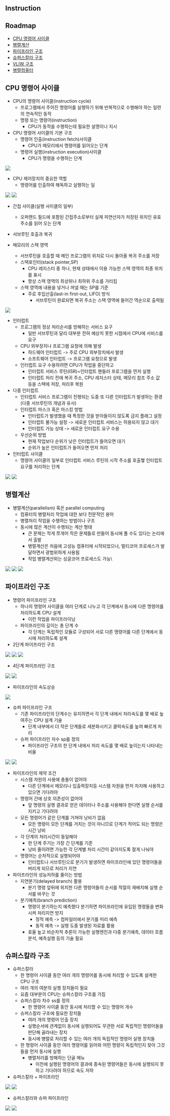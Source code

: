 ## Instruction

## Roadmap
- [CPU 명령어 사이클](#CPU-명령어-사이클)
- [병렬계산](#병렬계산)
- [파이프라인 구조](#파이프라인-구조)
- [슈퍼스칼라 구조](#슈퍼스칼라-구조)
- [VLIW 구조](#VLIW-구조)
- [병렬컴퓨터](#병렬컴퓨터)

## CPU 명령어 사이클
- CPU의 명령어 사이클(instruction cycle)
	- 프로그램에서 주어진 명령어를 실행하기 위해 반복적으로 수행해야 하는 일련의 연속적인 동작
	- 명령 또는 명령어(instruction)
		- CPU가 동작을 수행하는데 필요한 설명이나 지시
- CPU 명령어 사이클의 기본 구조
	- 명령어 인출(instruction fetch)사이클
		- CPU가 메모리에서 명령어를 읽어오는 단계
	- 명령어 실행(instruction execution)사이클
		- CPU가 명령을 수행하는 단계
<img src="https://s3.us-west-2.amazonaws.com/secure.notion-static.com/8dcef3cc-1839-4595-9f90-4303947b4851/Untitled.png?X-Amz-Algorithm=AWS4-HMAC-SHA256&X-Amz-Credential=AKIAT73L2G45O3KS52Y5%2F20210403%2Fus-west-2%2Fs3%2Faws4_request&X-Amz-Date=20210403T142000Z&X-Amz-Expires=86400&X-Amz-Signature=9e31bc2fc25da5fc5454d5c8aa751e22b6fc5b9cb794e83e03900960ceb75071&X-Amz-SignedHeaders=host&response-content-disposition=filename%20%3D%22Untitled.png%22">

- CPU 제어장치의 중요한 역할
	- 명령어를 인출하여 해독하고 실행하는 일
<img src="https://s3.us-west-2.amazonaws.com/secure.notion-static.com/0a0d3a7c-ae34-41f1-b185-74011310a5f7/Untitled.png?X-Amz-Algorithm=AWS4-HMAC-SHA256&X-Amz-Credential=AKIAT73L2G45O3KS52Y5%2F20210403%2Fus-west-2%2Fs3%2Faws4_request&X-Amz-Date=20210403T142055Z&X-Amz-Expires=86400&X-Amz-Signature=05feb946d6f0d4fd73dbd459d45b53a861e5973d79339607f3cc4e445161d4c4&X-Amz-SignedHeaders=host&response-content-disposition=filename%20%3D%22Untitled.png%22">
<img src="https://s3.us-west-2.amazonaws.com/secure.notion-static.com/b74762d2-7a0a-4476-a602-f6197498a386/Untitled.png?X-Amz-Algorithm=AWS4-HMAC-SHA256&X-Amz-Credential=AKIAT73L2G45O3KS52Y5%2F20210403%2Fus-west-2%2Fs3%2Faws4_request&X-Amz-Date=20210403T142103Z&X-Amz-Expires=86400&X-Amz-Signature=26bfc46e20e3d6e1349e7cdd79c3450dc2656689c1de0b42df93b92f0a8cc13c&X-Amz-SignedHeaders=host&response-content-disposition=filename%20%3D%22Untitled.png%22">

- 간접 사이클(실행 사이클의 일부)
	- 오퍼랜드 필드에 포함된 간접주소로부터 실제 피연산자가 저장된 위치인 유효주소를 읽어 오는 단계

- 서브루틴 호출과 복귀
- 메모리의 스택 영역
	- 서브루틴을 호출할 때 메인 프로그램의 위치로 다시 돌아올 복귀 주소를 저장
	- 스택포인터(stack pointer,SP)
		- CPU 레지스터 중 하나, 현재 상태에서 이용 가능한 스택 영역의 최종 위치를 표시
		- 항상 스택 영역의 최상위나 최하위 주소를 가리킴
	- 스택 영역에 내용을 넣거나 꺼낼 때는 SP를 기준
		- 주로 후입선출(last-in first-out, LIFO) 방식
			- 서브루틴이 완료되면 복귀 주소는 스택 영역에 들어간 역순으로 출력됨
<img src="https://s3.us-west-2.amazonaws.com/secure.notion-static.com/37d6e0d6-d944-4d5d-a644-e07e1d4d105f/Untitled.png?X-Amz-Algorithm=AWS4-HMAC-SHA256&X-Amz-Credential=AKIAT73L2G45O3KS52Y5%2F20210403%2Fus-west-2%2Fs3%2Faws4_request&X-Amz-Date=20210403T142517Z&X-Amz-Expires=86400&X-Amz-Signature=8c1fd31da9ce3a07be6d504a55d3ef32a14f8d6d33dc55505557a2a7bb342993&X-Amz-SignedHeaders=host&response-content-disposition=filename%20%3D%22Untitled.png%22">

- 인터럽트
	- 프로그램의 정상 처리순서를 방해하는 서비스 요구
		- 일반 서브루틴과 달리 대부분 전혀 예상치 못한 시점에서 CPU에 서비스를 요구
	- CPU 외부장치나 프로그램 요청에 의해 발생 
		- 하드웨어 인터럽트 -> 주로 CPU 외부장치에서 발생
		- 소프트웨어 인터럽트 -> 프로그램 요청으로 발생
	- 인터럽트 요구 수용하려면 CPU가 작업을 중단하고
		- 인터럽트 서비스 루틴(ISR)=인터럽트 핸들러 프로그램을 먼저 실행
		- 인터럽트 처리 전에 복귀 주소, CPU 레지스터 상태, 메모리 참조 주소 값 등을 스택에 저장, 처리후 복원
- 다중 인터럽트
	- 인터럽트 서비스 프로그램이 진행되는 도중 또 다른 인터럽트가 발생하는 환경(다중 서브루틴의 개념과 유사)
	- 인터럽트 마스크 혹은 마스킹 방법
		- 인터럽트가 발생했을 때 특정한 것을 받아들이지 않도록 금지 플래그 설정
		- 인터럽트 불가능 설정 -> 새로운 인터럽트 서비스는 허용되지 않고 대기
		- 인터럽트 가능 상태 -> 새로운 인터럽트 요구 수용
	- 우선순위 방법
		- 현재 작업보다 순위가 낮은 인터럽트가 들어오면 대기
		- 순위가 높은 인터럽트가 들어오면 먼저 처리
- 인터럽트 사이클
	- 명령어 사이클의 일부로 인터럽트 서비스 루틴의 시작 주소를 호출햏 인터럽트 요구를 처리하는 단계
<img src="https://s3.us-west-2.amazonaws.com/secure.notion-static.com/8f8c7413-e5bb-4cda-aedf-8a3e8fa4e87b/Untitled.png?X-Amz-Algorithm=AWS4-HMAC-SHA256&X-Amz-Credential=AKIAT73L2G45O3KS52Y5%2F20210403%2Fus-west-2%2Fs3%2Faws4_request&X-Amz-Date=20210403T142959Z&X-Amz-Expires=86400&X-Amz-Signature=3b833ab060710bc0ec25f33bbed26e59f9d8223b9beae6306629fb3e7db19f9b&X-Amz-SignedHeaders=host&response-content-disposition=filename%20%3D%22Untitled.png%22">
<img src="https://s3.us-west-2.amazonaws.com/secure.notion-static.com/21f9d93f-fa9b-4dad-82ea-4946aab01707/Untitled.png?X-Amz-Algorithm=AWS4-HMAC-SHA256&X-Amz-Credential=AKIAT73L2G45O3KS52Y5%2F20210403%2Fus-west-2%2Fs3%2Faws4_request&X-Amz-Date=20210403T143016Z&X-Amz-Expires=86400&X-Amz-Signature=0be0f1a8ff7379c9f23f3667e640ae924822c1aeec9650f0fc66e3dcdbe447e6&X-Amz-SignedHeaders=host&response-content-disposition=filename%20%3D%22Untitled.png%22">

## 병렬계산
- 병렬계산(parallelism) 혹은 parallel computing
	- 컴퓨터의 병렬처리 작업에 대한 보다 전문적인 용어
	- 병렬처리 작업을 수행하는 방법이나 구조
	- 동시에 많은 계산이 수행되는 계산 형태
		- 큰 문제는 작게 쪼개어 작은 문제들로 만들어 동시에 풀 수도 있다는 논리에서 출발
		- 병렬계산은 처음에 고성능 컴퓨터에 시작되었으나, 멀티코어 프로세스가 발달하면서 광범위하게 사용됨
		- 작업 병렬계산외는 싱글코어 프로세스도 가능\
<img src="https://s3.us-west-2.amazonaws.com/secure.notion-static.com/f1108341-55f9-4bb5-8053-2db55b8e8cc9/Untitled.png?X-Amz-Algorithm=AWS4-HMAC-SHA256&X-Amz-Credential=AKIAT73L2G45O3KS52Y5%2F20210403%2Fus-west-2%2Fs3%2Faws4_request&X-Amz-Date=20210403T143316Z&X-Amz-Expires=86400&X-Amz-Signature=d4b7ec94a3254698b6753932be69a3d1cb117b1670de708d7cd3bf99082ed5c2&X-Amz-SignedHeaders=host&response-content-disposition=filename%20%3D%22Untitled.png%22">
<img src="https://s3.us-west-2.amazonaws.com/secure.notion-static.com/00240216-7466-4021-b5c6-90e70f6b3c8a/Untitled.png?X-Amz-Algorithm=AWS4-HMAC-SHA256&X-Amz-Credential=AKIAT73L2G45O3KS52Y5%2F20210403%2Fus-west-2%2Fs3%2Faws4_request&X-Amz-Date=20210403T143324Z&X-Amz-Expires=86400&X-Amz-Signature=14022a26965542246da2fc59c0b2c2b383b9b21f92bcf6a718a04387e04a499d&X-Amz-SignedHeaders=host&response-content-disposition=filename%20%3D%22Untitled.png%22">
<img src="https://s3.us-west-2.amazonaws.com/secure.notion-static.com/5cbc637f-6c96-40e1-ae17-7f81c78a16cc/Untitled.png?X-Amz-Algorithm=AWS4-HMAC-SHA256&X-Amz-Credential=AKIAT73L2G45O3KS52Y5%2F20210403%2Fus-west-2%2Fs3%2Faws4_request&X-Amz-Date=20210403T143350Z&X-Amz-Expires=86400&X-Amz-Signature=6c0eab80942e6202d15d61bbfc484af45db5ba00e2c5c1bc2e9a18a18d18961a&X-Amz-SignedHeaders=host&response-content-disposition=filename%20%3D%22Untitled.png%22">

## 파이프라인 구조
- 명령어 파이프라인 구조
	- 하나의 명령어 사이클을 여러 단계로 나누고 각 단계에서 동시에 다른 명령어를 처리하도록 CPU 설계
		- 이런 작업을 파이프라이닝
	- 파이프라인의 깊이는 총 단계 수
		- 각 단계는 독립적인 모듈로 구성되어 서로 다른 명령어를 다른 단계에서 동시에 처리하도록 설계
- 2단계 파이프라인 구조
<img src="https://s3.us-west-2.amazonaws.com/secure.notion-static.com/96e7d094-7463-460d-8fed-8901df732863/Untitled.png?X-Amz-Algorithm=AWS4-HMAC-SHA256&X-Amz-Credential=AKIAT73L2G45O3KS52Y5%2F20210403%2Fus-west-2%2Fs3%2Faws4_request&X-Amz-Date=20210403T143605Z&X-Amz-Expires=86400&X-Amz-Signature=4122528cdd30d84120304fc01b5e997502cc3e19c6945796d7bc99d440a6a078&X-Amz-SignedHeaders=host&response-content-disposition=filename%20%3D%22Untitled.png%22">
<img src="https://s3.us-west-2.amazonaws.com/secure.notion-static.com/d1be13d6-2fd2-4559-8848-df0f86232b49/Untitled.png?X-Amz-Algorithm=AWS4-HMAC-SHA256&X-Amz-Credential=AKIAT73L2G45O3KS52Y5%2F20210403%2Fus-west-2%2Fs3%2Faws4_request&X-Amz-Date=20210403T143637Z&X-Amz-Expires=86400&X-Amz-Signature=04cfaf0e1afbe727a0e08aeb9c0f255da81527dd7bddc819353737a943fc767c&X-Amz-SignedHeaders=host&response-content-disposition=filename%20%3D%22Untitled.png%22">
<img src="https://s3.us-west-2.amazonaws.com/secure.notion-static.com/baa68f79-986c-427f-8377-a624c75dab37/Untitled.png?X-Amz-Algorithm=AWS4-HMAC-SHA256&X-Amz-Credential=AKIAT73L2G45O3KS52Y5%2F20210403%2Fus-west-2%2Fs3%2Faws4_request&X-Amz-Date=20210403T143646Z&X-Amz-Expires=86400&X-Amz-Signature=efcbff51f622f9dd2a49c0620c9acf1be2e8e7dd780e69ee489a9f287bb19837&X-Amz-SignedHeaders=host&response-content-disposition=filename%20%3D%22Untitled.png%22">

- 4단계 파이프라인 구조
<img src="https://s3.us-west-2.amazonaws.com/secure.notion-static.com/e7b769cd-0d68-42a0-b70d-74046796d084/Untitled.png?X-Amz-Algorithm=AWS4-HMAC-SHA256&X-Amz-Credential=AKIAT73L2G45O3KS52Y5%2F20210403%2Fus-west-2%2Fs3%2Faws4_request&X-Amz-Date=20210403T143715Z&X-Amz-Expires=86400&X-Amz-Signature=3b7e935b4ef24793171aca5a261692750cb93da97e2da0e7c9100160014b03ae&X-Amz-SignedHeaders=host&response-content-disposition=filename%20%3D%22Untitled.png%22">
<img src="https://s3.us-west-2.amazonaws.com/secure.notion-static.com/cb1129e1-56ed-4b97-8513-ed7e2826c9cd/Untitled.png?X-Amz-Algorithm=AWS4-HMAC-SHA256&X-Amz-Credential=AKIAT73L2G45O3KS52Y5%2F20210403%2Fus-west-2%2Fs3%2Faws4_request&X-Amz-Date=20210403T143723Z&X-Amz-Expires=86400&X-Amz-Signature=20a6cac68c7e3d3cf1196762c6a4f7e20446358a666c7473f53a336a9d03b612&X-Amz-SignedHeaders=host&response-content-disposition=filename%20%3D%22Untitled.png%22">

- 파이프라인의 속도상승
<img src="https://s3.us-west-2.amazonaws.com/secure.notion-static.com/cb678c17-1e10-4488-9125-a3fe6b5b4bf5/Untitled.png?X-Amz-Algorithm=AWS4-HMAC-SHA256&X-Amz-Credential=AKIAT73L2G45O3KS52Y5%2F20210403%2Fus-west-2%2Fs3%2Faws4_request&X-Amz-Date=20210403T143814Z&X-Amz-Expires=86400&X-Amz-Signature=de2187c63f46646e9ec3499a97ae7f1e81cc099aee487f3ed7785c7ec545e32f&X-Amz-SignedHeaders=host&response-content-disposition=filename%20%3D%22Untitled.png%22">

- 슈퍼 파이프라인 구조
	- 기존 파이프라인의 단계수는 유지하면서 각 단계 내에서 처리속도를 몇 배로 높여주는 CPU 설계 기술
		- 단계 내부에서 더 작은 단계들로 세분화시키고 클럭속도를 높여 빠르게 처리
	- 슈퍼 파이프라인 차수 sp를 정의
		- 파이프라인 구조의 한 단계 내에서 처리 속도를 몇 배로 높이는지 나타내는 비율
<img src="https://s3.us-west-2.amazonaws.com/secure.notion-static.com/66fa2e9d-1ad6-4e8d-a476-f7568431a5f3/Untitled.png?X-Amz-Algorithm=AWS4-HMAC-SHA256&X-Amz-Credential=AKIAT73L2G45O3KS52Y5%2F20210403%2Fus-west-2%2Fs3%2Faws4_request&X-Amz-Date=20210403T143941Z&X-Amz-Expires=86400&X-Amz-Signature=4be85a92919bdd22ac8b863010eb74cc9ffc234a2073f86a25a4b156b1f059cf&X-Amz-SignedHeaders=host&response-content-disposition=filename%20%3D%22Untitled.png%22">
<img src="https://s3.us-west-2.amazonaws.com/secure.notion-static.com/4b722372-df5f-417e-90fa-0bfdae19b862/Untitled.png?X-Amz-Algorithm=AWS4-HMAC-SHA256&X-Amz-Credential=AKIAT73L2G45O3KS52Y5%2F20210403%2Fus-west-2%2Fs3%2Faws4_request&X-Amz-Date=20210403T143950Z&X-Amz-Expires=86400&X-Amz-Signature=cc9fa1c65098040b0a70dc105b7cf98920bcf2977bf83e5738b4bc29d23593e8&X-Amz-SignedHeaders=host&response-content-disposition=filename%20%3D%22Untitled.png%22">

- 파이프라인의 제약 조건 
	- 시스템 자원의 사용에 충돌이 없어야
		- 다른 단계에서 메모리나 입출력장치등 시스템 자원을 먼저 차지해 사용하고 있으면 기다려야
	- 명령어 간에 상호 의존성이 없어야
		- 앞 명령의 실행 결과로 얻은 데이터나 주소를 사용해야 한다면 실행 순서를 지키고 기다려야
	- 모든 명령어가 같은 단계를 거쳐야 낭비가 없음
		- 모든 명령이 모든 단계를 거치는 것이 아니므로 단계가 적어도 되는 명령은 시간 낭비 
	- 각 단계의 처리시간이 동일해야
		- 한 단계 주기는 가장 긴 단계를 기준 
		- 낭비 줄이려면 가능한 각 단계별 처리 시간이 같아지도록 잘게 나눠야
	- 명령어는 순차적으로 실행되어야 
		- 인터럽트나 서브루틴으로 분기가 발생하면 파이프라인에 있던 명령어들을 버리게 되므로 처리가 지연
- 파이프라인의 성능저하를 줄이는 방법
	- 지연분기(delayed branch) 활용
		- 분기 명령 앞뒤에 위치한 다른 명령어들의 순서를 적절히 재배치해 실행 순서를 바꾸는 것
	- 분기예측(branch prediction)
		- 명령이 분기하는지 예측했다 분기하면 파이프라인에 유입된 명령들을 변화시켜 처리지연 방지
			- 정적 예측 -> 컴파일러에서 분기를 미리 예측
			- 동적 예측 -> 실행 도중 발생된 자료를 활용
		- 효율 높고 비순차적 추론이 가능한 실행엔진과 다중 분기예측, 데이터 흐름분석, 예측실행 등의 기술 필요

## 슈퍼스칼라 구조
- 슈퍼스칼라
	- 한 명령어 사이클 동안 여러 개의 명령어를 동시에 처리할 수 있도록 설계한 CPU 구조
	- 여러 개의 여분의 실행 장치들이 필요
	- 요즘 대부분의 CPU는 슈퍼스칼라 구조를 가짐
	- 슈퍼스칼라 차수 ss를 정의
		- 한 명령어 사이클 동안 동시에 처리할 수 있는 명령어 개수
	- 슈퍼스칼라 구조에 필요한 장치들 
		- 여러 개의 명령어 인출 장치
		- 실행순서에 관계없이 동시에 실행되어도 무관한 서로 독립적인 명령어들을 판단해 골라내는 장치
		- 동시에 병렬로 처리할 수 있는 여러 개의 독립적인 명령어 실행 장치들
	- 한 명령어 사이클 동안 여러 명령어를 읽어와 어떤 명령이 독립적인지 찾아 그것들을 먼저 동시에 실행
		- 병렬처리를 방해하는 단골 메뉴
			- 이전에 실행된 명령어의 결과에 종속된 명령어들은 동시에 실행되지 못하고 기다려야 하므로 속도 저하
- 슈퍼스칼라 + 파이프라인
<img src="https://s3.us-west-2.amazonaws.com/secure.notion-static.com/adfe5718-315f-4787-8ee0-62ba713d6bbb/Untitled.png?X-Amz-Algorithm=AWS4-HMAC-SHA256&X-Amz-Credential=AKIAT73L2G45O3KS52Y5%2F20210403%2Fus-west-2%2Fs3%2Faws4_request&X-Amz-Date=20210403T144851Z&X-Amz-Expires=86400&X-Amz-Signature=6a2587c862306eda84e99e920188bbb74654a4744fdd7f5321e6018a5f6af657&X-Amz-SignedHeaders=host&response-content-disposition=filename%20%3D%22Untitled.png%22">
<img src="https://s3.us-west-2.amazonaws.com/secure.notion-static.com/45bbe7f4-a7a0-4f70-a515-78b54493bdb1/Untitled.png?X-Amz-Algorithm=AWS4-HMAC-SHA256&X-Amz-Credential=AKIAT73L2G45O3KS52Y5%2F20210403%2Fus-west-2%2Fs3%2Faws4_request&X-Amz-Date=20210403T144912Z&X-Amz-Expires=86400&X-Amz-Signature=9d9ac92d28ab8d7f5048acc189bb2b503a9e3b4ae03d9f1d91a2e73f90d5b033&X-Amz-SignedHeaders=host&response-content-disposition=filename%20%3D%22Untitled.png%22">

- 슈퍼스칼라와 슈퍼 파이프라인
<img src="https://s3.us-west-2.amazonaws.com/secure.notion-static.com/8f9b7f41-ee62-4fd2-a576-33fa8489e8cd/Untitled.png?X-Amz-Algorithm=AWS4-HMAC-SHA256&X-Amz-Credential=AKIAT73L2G45O3KS52Y5%2F20210403%2Fus-west-2%2Fs3%2Faws4_request&X-Amz-Date=20210403T145016Z&X-Amz-Expires=86400&X-Amz-Signature=358cf11606a5639b6e36e0f269c31cddb36247efe887f2c7d5e6165dcd9aea03&X-Amz-SignedHeaders=host&response-content-disposition=filename%20%3D%22Untitled.png%22">
<img src="https://s3.us-west-2.amazonaws.com/secure.notion-static.com/037e41d0-5a4a-4490-ac2b-217e1758ae14/Untitled.png?X-Amz-Algorithm=AWS4-HMAC-SHA256&X-Amz-Credential=AKIAT73L2G45O3KS52Y5%2F20210403%2Fus-west-2%2Fs3%2Faws4_request&X-Amz-Date=20210403T145025Z&X-Amz-Expires=86400&X-Amz-Signature=e11de963a309092fd2b5194d073990d3fc23da8c57ccbe436daba9ad22efe748&X-Amz-SignedHeaders=host&response-content-disposition=filename%20%3D%22Untitled.png%22">
